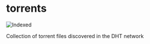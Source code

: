 torrents 
========
![Indexed](https://img.shields.io/badge/indexed-208188-blue)

Collection of torrent files discovered in the DHT network
